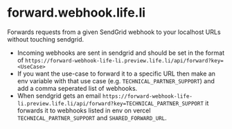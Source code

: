 # forward.webhook.life.li

Forwards requests from a given SendGrid webhook to your localhost URLs without touching sendgrid.

- Incoming webhooks are sent in sendgrid and should be set in the format of `https://forward-webhook-life-li.preview.life.li/api/forward?key=<UseCase>`
- If you want the use-case to forward it to a specific URL then make an env variable with that use case (e.g. `TECHNICAL_PARTNER_SUPPORT`) and add a comma seperated list of webhooks.
- When sendgrid gets an email `https://forward-webhook-life-li.preview.life.li/api/forward?key=TECHNICAL_PARTNER_SUPPORT` it forwards it to webhooks listed in env on vercel `TECHNICAL_PARTNER_SUPPORT` and `SHARED_FORWARD_URL`.
